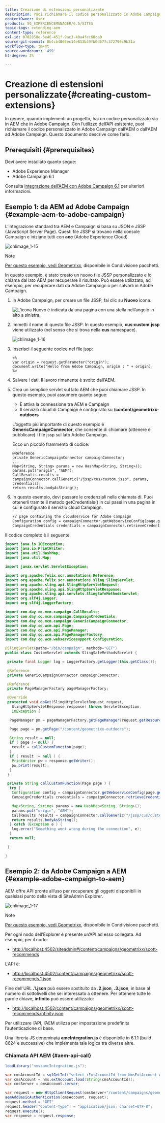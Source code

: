 ```yaml
---
title: Creazione di estensioni personalizzate
description: Puoi richiamare il codice personalizzato in Adobe Campaign dall’AEM o dall’AEM ad Adobe Campaign.
contentOwner: User
products: SG_EXPERIENCEMANAGER/6.5/SITES
topic-tags: extending-aem
content-type: reference
exl-id: 0702858e-5e46-451f-9ac3-40a4fec68ca0
source-git-commit: 8b4cb4065ec14e813b49fb0d577c372790c9b21a
workflow-type: tm+mt
source-wordcount: '499'
ht-degree: 2%

---
```


# Creazione di estensioni personalizzate{#creating-custom-extensions}

In genere, quando implementi un progetto, hai un codice personalizzato sia in AEM che in Adobe Campaign. Con l’utilizzo dell’API esistente, puoi richiamare il codice personalizzato in Adobe Campaign dall’AEM o dall’AEM ad Adobe Campaign. Questo documento descrive come farlo.

## Prerequisiti {#prerequisites}

Devi avere installato quanto segue:

* Adobe Experience Manager
* Adobe Campaign 6.1

Consulta [Integrazione dell’AEM con Adobe Campaign 6.1](/help/sites-administering/campaignonpremise.md) per ulteriori informazioni.

## Esempio 1: da AEM ad Adobe Campaign {#example-aem-to-adobe-campaign}

L’integrazione standard tra AEM e Campaign si basa su JSON e JSSP (JavaScript Server Page). Questi file JSSP si trovano nella console Campaign e iniziano tutti con **aec** (Adobe Experience Cloud)

![chlimage_1-15](assets/chlimage_1-15a.png)

>[!NOTE]
>
>[Per questo esempio, vedi Geometrixx](/help/sites-developing/we-retail.md), disponibile in Condivisione pacchetti.

In questo esempio, è stato creato un nuovo file JSSP personalizzato e lo chiama dal lato AEM per recuperare il risultato. Può essere utilizzato, ad esempio, per recuperare dati da Adobe Campaign o per salvarli in Adobe Campaign.

1. In Adobe Campaign, per creare un file JSSP, fai clic su **Nuovo** icona.

   ![L’icona Nuovo è indicata da una pagina con una stella nell’angolo in alto a sinistra.](do-not-localize/chlimage_1-4a.png)

1. Immetti il nome di questo file JSSP. In questo esempio, **cus:custom.jssp** viene utilizzato (nel senso che si trova nella **cus** namespace).

   ![chlimage_1-16](assets/chlimage_1-16a.png)

1. Inserisci il seguente codice nel file jssp:

   ```
   <%
   var origin = request.getParameter("origin");
   document.write("Hello from Adobe Campaign, origin : " + origin);
   %>
   ```

1. Salvare i dati. Il lavoro rimanente è svolto dall&#39;AEM.
1. Crea un semplice servlet sul lato AEM che puoi chiamare JSSP. In questo esempio, puoi assumere quanto segue:

   * È attiva la connessione tra AEM e Campaign
   * Il servizio cloud di Campaign è configurato su **/content/geometrixx-outdoors**

   L’oggetto più importante di questo esempio è **GenericCampaignConnector**, che consente di chiamare (ottenere e pubblicare) i file jssp sul lato Adobe Campaign.

   Ecco un piccolo frammento di codice:

   ```
   @Reference
   private GenericCampaignConnector campaignConnector;
   ...
   Map<String, String> params = new HashMap<String, String>();
   params.put("origin", "AEM");
   CallResults results = campaignConnector.callGeneric("/jssp/cus/custom.jssp", params, credentials);
   return results.bodyAsString();
   ```

1. In questo esempio, devi passare le credenziali nella chiamata di. Puoi ottenerli tramite il metodo getCredentials() in cui passi in una pagina in cui è configurato il servizio cloud Campaign.

   ```xml
   // page containing the cloudservice for Adobe Campaign
   Configuration config = campaignConnector.getWebserviceConfig(page.getContentResource().getParent());
   CampaignCredentials credentials = campaignConnector.retrieveCredentials(config);
   ```

Il codice completo è il seguente:

```java
import java.io.IOException;
import java.io.PrintWriter;
import java.util.HashMap;
import java.util.Map;

import javax.servlet.ServletException;

import org.apache.felix.scr.annotations.Reference;
import org.apache.felix.scr.annotations.sling.SlingServlet;
import org.apache.sling.api.SlingHttpServletRequest;
import org.apache.sling.api.SlingHttpServletResponse;
import org.apache.sling.api.servlets.SlingSafeMethodsServlet;
import org.slf4j.Logger;
import org.slf4j.LoggerFactory;

import com.day.cq.mcm.campaign.CallResults;
import com.day.cq.mcm.campaign.CampaignCredentials;
import com.day.cq.mcm.campaign.GenericCampaignConnector;
import com.day.cq.wcm.api.Page;
import com.day.cq.wcm.api.PageManager;
import com.day.cq.wcm.api.PageManagerFactory;
import com.day.cq.wcm.webservicesupport.Configuration;

@SlingServlet(paths="/bin/campaign", methods="GET")
public class CustomServlet extends SlingSafeMethodsServlet {

 private final Logger log = LoggerFactory.getLogger(this.getClass());

 @Reference
 private GenericCampaignConnector campaignConnector;

 @Reference
 private PageManagerFactory pageManagerFactory;

 @Override
 protected void doGet(SlingHttpServletRequest request,
   SlingHttpServletResponse response) throws ServletException,
   IOException {

  PageManager pm = pageManagerFactory.getPageManager(request.getResourceResolver());

  Page page = pm.getPage("/content/geometrixx-outdoors");

  String result = null;
  if ( page != null) {
   result = callCustomFunction(page);
  }
  if ( result != null ) {
   PrintWriter pw = response.getWriter();
   pw.print(result);
  }
 }

 private String callCustomFunction(Page page ) {
  try {
   Configuration config = campaignConnector.getWebserviceConfig(page.getContentResource().getParent());
   CampaignCredentials credentials = campaignConnector.retrieveCredentials(config);

   Map<String, String> params = new HashMap<String, String>();
   params.put("origin", "AEM");
   CallResults results = campaignConnector.callGeneric("/jssp/cus/custom.jssp", params, credentials);
   return results.bodyAsString();
  } catch (Exception e ) {
   log.error("Something went wrong during the connection", e);
  }
  return null;

 }

}
```

## Esempio 2: da Adobe Campaign a AEM {#example-adobe-campaign-to-aem}

AEM offre API pronte all’uso per recuperare gli oggetti disponibili in qualsiasi punto della vista di SiteAdmin Explorer.

![chlimage_1-17](assets/chlimage_1-17a.png)

>[!NOTE]
>
>[Per questo esempio, vedi Geometrixx](/help/sites-developing/we-retail.md), disponibile in Condivisione pacchetti.

Per ogni nodo dell’Explorer è presente un’API ad esso collegata. Ad esempio, per il nodo:

* [http://localhost:4502/siteadmin#/content/campaigns/geometrixx/scott-recommends](http://localhost:4502/siteadmin#/content/campaigns/geometrixx/scott-recommends)

L’API è:

* [http://localhost:4502/content/campaigns/geometrixx/scott-recommends.1.json](http://localhost:4502/content/campaigns/geometrixx/scott-recommends.2.json)

Fine dell’URL **.1.json** può essere sostituito da **.2.json**, **.3.json**, in base al numero di sottolivelli che sei interessato a ottenere. Per ottenere tutte le parole chiave, **infinito** può essere utilizzato:

* [http://localhost:4502/content/campaigns/geometrixx/scott-recommends.infinity.json](http://localhost:4502/content/campaigns/geometrixx/scott-recommends.2.json)

Per utilizzare l’API, l’AEM utilizza per impostazione predefinita l’autenticazione di base.

Una libreria JS denominata **amcIntegration.js** è disponibile in 6.1.1 (build 8624 e successive) che implementa tale logica tra diverse altre.

### Chiamata API AEM {#aem-api-call}

```java
loadLibrary("nms:amcIntegration.js");

var cmsAccountId = sqlGetInt("select iExtAccountId from NmsExtAccount where sName=$(sz)","aemInstance")
var cmsAccount = nms.extAccount.load(String(cmsAccountId));
var cmsServer = cmsAccount.server;

var request = new HttpClientRequest(cmsServer+"/content/campaigns/geometrixx.infinity.json")
aemAddBasicAuthentication(cmsAccount, request);
request.method = "GET"
request.header["Content-Type"] = "application/json; charset=UTF-8";
request.execute();
var response = request.response;
```
